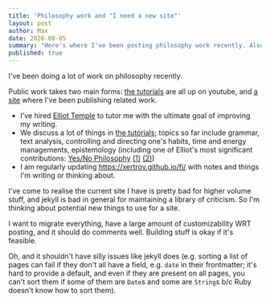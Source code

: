 ```yaml
---
title: 'Philosophy work and "I need a new site"'
layout: post
author: Max
date: 2020-08-05
summary: "Here's where I've been posting philosophy work recently. Also, I need a better site soon."
published: true
---
```


I've been doing a lot of work on philosophy recently.

Public work takes two main forms: [the tutorials](https://www.youtube.com/watch?v=-nUP-Xqh_Dw&list=PLKx6lO5RmaetREa9-jt2T-qX9XO2SD0l2) are all up on youtube,
and [a site](https://xertrov.github.io/fi/) where I've been publishing related work.

* I've hired [Elliot Temple](https://www.elliottemple.com/) to tutor me with the ultimate goal of improving my writing.
* We discuss a lot of things in [the tutorials](https://www.youtube.com/watch?v=-nUP-Xqh_Dw&list=PLKx6lO5RmaetREa9-jt2T-qX9XO2SD0l2); topics so far include grammar, text analysis, controlling and directing one's habits, time and energy managements, epistemology (including one of Elliot's most significant contributions: [Yes/No Philosophy](https://www.yesornophilosophy.com/) [(1)](https://curi.us/1917-rejecting-gradations-of-certainty) [(2)](https://curi.us/1595-rationally-resolving-conflicts-of-ideas))
* I am regularly updating <https://xertrov.github.io/fi/> with notes and things I'm writing or thinking about.

I've come to realise the current site I have is pretty bad for higher volume stuff, and jekyll is bad in general for maintaining a library of criticism.
So I'm thinking about potential new things to use for a site.

I want to migrate everything, have a large amount of customizability WRT posting, and it should do comments well. Building stuff is okay if it's feasible.

Oh, and it shouldn't have silly issues like jekyll does (e.g. sorting a list of pages can fail if they don't all have a field, e.g. `date` in their frontmatter; it's hard to provide a default, and even if they are present on all pages, you can't sort them if some of them are `Date`s and some are `String`s b/c Ruby doesn't know how to sort them).

